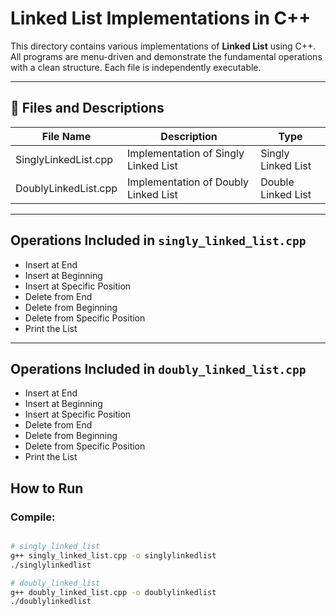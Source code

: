 # Linked List Implementations in C++

This directory contains various implementations of **Linked List** using C++. All programs are menu-driven and demonstrate the fundamental operations with a clean structure. Each file is independently executable.

---

## 📁 Files and Descriptions

| File Name              | Description                            | Type              |
|------------------------|----------------------------------------|-------------------|
| SinglyLinkedList.cpp   | Implementation of Singly Linked List   | Singly Linked List| 
| DoublyLinkedList.cpp   | Implementation of Doubly Linked List   | Double Linked List|

---

## Operations Included in `singly_linked_list.cpp`

- Insert at End
- Insert at Beginning
- Insert at Specific Position
- Delete from End
- Delete from Beginning
- Delete from Specific Position
- Print the List

---

## Operations Included in `doubly_linked_list.cpp`

- Insert at End
- Insert at Beginning
- Insert at Specific Position
- Delete from End
- Delete from Beginning
- Delete from Specific Position
- Print the List


## How to Run

### Compile:
```bash

# singly_linked_list
g++ singly_linked_list.cpp -o singlylinkedlist
./singlylinkedlist

# doubly_linked_list
g++ doubly_linked_list.cpp -o doublylinkedlist
./doublylinkedlist

